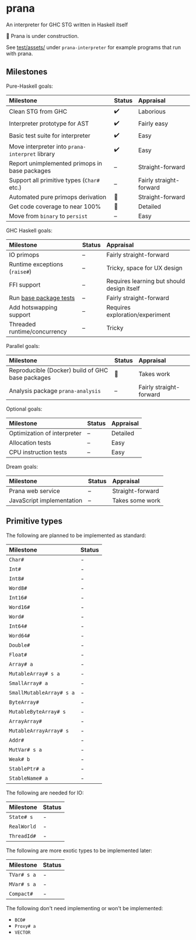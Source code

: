 # prana

An interpreter for GHC STG written in Haskell itself

:construction: Prana is under construction.

See
[test/assets/](https://github.com/chrisdone/prana/tree/master/prana-interpreter/test/assets)
under `prana-interpreter` for example programs that run with prana.

## Milestones

Pure-Haskell goals:

|Milestone|Status|Appraisal|
|:---|:---|:---|
|Clean STG from GHC|  :heavy_check_mark: | Laborious |
|Interpreter prototype for AST| :heavy_check_mark: | Fairly easy |
|Basic test suite for interpreter| :heavy_check_mark: | Easy |
|Move interpreter into `prana-interpret` library| :heavy_check_mark: | Easy |
|Report unimplemented primops in base packages| – | Straight-forward |
|Support all primitive types (`Char#` etc.)| – | Fairly straight-forward |
|Automated pure primops derivation| :construction: | Straight-forward |
|Get code coverage to near 100%| :construction: | Detailed |
|Move from `binary` to `persist`| – | Easy |

GHC Haskell goals:

|Milestone|Status|Appraisal|
|:---|:---|:---|
|IO primops| – | Fairly straight-forward |
|Runtime exceptions (`raise#`)| – | Tricky, space for UX design |
|FFI support| – | Requires learning but should design itself |
|Run [base package tests](https://github.com/ghc/packages-base/tree/master/tests) | – | Fairly straight-forward |
|Add hotswapping support| – | Requires exploration/experiment |
|Threaded runtime/concurrency| – | Tricky |

Parallel goals:

|Milestone|Status|Appraisal|
|:---|:---|:---|
|Reproducible (Docker) build of GHC base packages| :construction: | Takes work |
|Analysis package `prana-analysis`| – | Fairly straight-forward |

Optional goals:

|Milestone|Status|Appraisal|
|:---|:---|:---|
|Optimization of interpreter| – | Detailed |
|Allocation tests| – | Easy |
|CPU instruction tests| – | Easy |

Dream goals:

|Milestone|Status|Appraisal|
|:---|:---|:---|
|Prana web service| – | Straight-forward |
|JavaScript implementation| – | Takes some work |

## Primitive types

The following are planned to be implemented as standard:

|Milestone|Status|
|:---|:---|
|`Char#`|-|
|`Int#`|-|
|`Int8#`|-|
|`Word8#`|-|
|`Int16#`|-|
|`Word16#`|-|
|`Word#`|-|
|`Int64#`|-|
|`Word64#`|-|
|`Double#`|-|
|`Float#`|-|
|`Array# a`|-|
|`MutableArray# s a`|-|
|`SmallArray# a`|-|
|`SmallMutableArray# s a`|-|
|`ByteArray#`|-|
|`MutableByteArray# s`|-|
|`ArrayArray#`|-|
|`MutableArrayArray# s`|-|
|`Addr#`|-|
|`MutVar# s a`|-|
|`Weak# b`|-|
|`StablePtr# a`|-|
|`StableName# a`|-|

The following are needed for IO:

|Milestone|Status|
|:---|:---|
|`State# s`|-|
|`RealWorld`|-|
|`ThreadId#`|-|

The following are more exotic types to be implemented later:

|Milestone|Status|
|:---|:---|
|`TVar# s a`|-|
|`MVar# s a`|-|
|`Compact#`|-|

The following don't need implementing or won't be implemented:

* `BCO#`
* `Proxy# a`
* `VECTOR`
